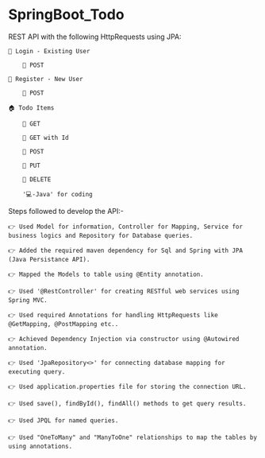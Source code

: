 # SpringBoot_Todo

REST API with the following HttpRequests using JPA:
 
    👤 Login - Existing User
 
        🔗 POST
 
    👥 Register - New User
 
        🔗 POST
 
    🏠 Todo Items
 
        🔗 GET
 
        🔗 GET with Id
 
        🔗 POST
 
        🔗 PUT
 
        🔗 DELETE
        
        '💻-Java' for coding
 
 
Steps followed to develop the API:-
 
    👉 Used Model for information, Controller for Mapping, Service for business logics and Repository for Database queries.
 
    👉 Added the required maven dependency for Sql and Spring with JPA (Java Persistance API).
 
    👉 Mapped the Models to table using @Entity annotation.
 
    👉 Used '@RestController' for creating RESTful web services using Spring MVC.
 
    👉 Used required Annotations for handling HttpRequests like @GetMapping, @PostMapping etc..
 
    👉 Achieved Dependency Injection via constructor using @Autowired annotation.
 
    👉 Used 'JpaRepository<>' for connecting database mapping for executing query.
 
    👉 Used application.properties file for storing the connection URL.
 
    👉 Used save(), findById(), findAll() methods to get query results.
 
    👉 Used JPQL for named queries.
 
    👉 Used "OneToMany" and "ManyToOne" relationships to map the tables by using annotations.
